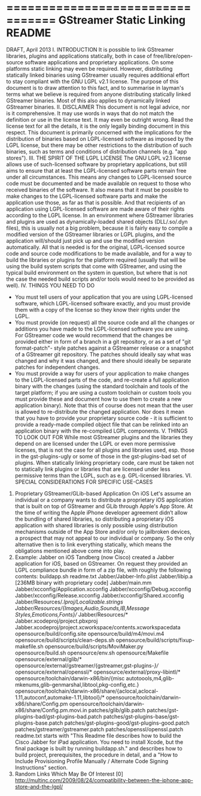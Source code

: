 =================================
 GStreamer Static Linking README
=================================
DRAFT, April 2013
   I. INTRODUCTION
It is possible to link GStreamer libraries, plugins and applications
statically, both in case of free/libre/open-source software applications
and proprietary applications. On some platforms static linking may even
be required.
However, distributing statically linked binaries using GStreamer usually
requires additional effort to stay compliant with the GNU LGPL v2.1 license.
The purpose of this document is to draw attention to this fact, and to
summarise in layman's terms what we believe is required from anyone
distributing statically linked GStreamer binaries. Most of this also
applies to dynamically linked GStreamer binaries.
   II. DISCLAIMER
This document is not legal advice, nor is it comprehensive. It may use
words in ways that do not match the definition or use in the license
text. It may even be outright wrong. Read the license text for all the
details, it is the only legally binding document in this respect.
This document is primarily concerned with the implications for the
distribution of binaries based on LGPL-licensed software as imposed by
the LGPL license, but there may be other restrictions to the distribution
of such binaries, such as terms and conditions of distribution channels
(e.g. "app stores").
   III. THE SPIRIT OF THE LGPL LICENSE
The GNU LGPL v2.1 license allows use of such-licensed software by
proprietary applications, but still aims to ensure that at least the
LGPL-licensed software parts remain free under all circumstances. This
means any changes to LGPL-licensed source code must be documented and
be made available on request to those who received binaries of the
software. It also means that it must be possible to make changes to the
LGPL-licensed software parts and make the application use those, as far
as that is possible. And that recipients of an application using
LGPL-licensed software are made aware of their rights according to the
LGPL license.
In an environment where GStreamer libraries and plugins are used as
dynamically-loaded shared objects (DLL/.so/.dyn files), this is usually
not a big problem, because it is fairly easy to compile a modified version
of the GStreamer libraries or LGPL plugins, and the application will/should
just pick up and use the modified version automatically. All that is needed
is for the original, LGPL-licensed source code and source code modifications
to be made available, and for a way to build the libraries or plugins for
the platform required (usually that will be using the build system scripts
that come with GStreamer, and using the typical build environment on the
system in question, but where that is not the case the needed build scripts
and/or tools would need to be provided as well).
   IV. THINGS YOU NEED TO DO
  * You must tell users of your application that you are using LGPL-licensed
    software, which LGPL-licensed software exactly, and you must provide them
    with a copy of the license so they know their rights under the LGPL.
  * You must provide (on request) all the source code and all the changes
    or additions you have made to the LGPL-licensed software you are using.
    For GStreamer code we would recommend that the changes be provided either
    in form of a branch in a git repository, or as a set of "git format-patch"-
    style patches against a GStreamer release or a snapshot of a GStreamer git
    repository. The patches should ideally say what was changed and why it
    was changed, and there should ideally be separate patches for independent
    changes.
  * You must provide a way for users of your application to make changes to
    the LGPL-licensed parts of the code, and re-create a full application
    binary with the changes (using the standard toolchain and tools of the
    target platform; if you are using a custom toolchain or custom tools
    you must provide these and document how to use them to create a new
    application binary).
    Note that this of course does not mean that the user is allowed to
    re-distribute the changed application. Nor does it mean that you have
    to provide your proprietary source code - it is sufficient to provide a
    ready-made compiled object file that can be relinked into an application
    binary with the re-compiled LGPL components.
   V. THINGS TO LOOK OUT FOR
While most GStreamer plugins and the libraries they depend on are licensed
under the LGPL or even more permissive licenses, that is not the case for
all plugins and libraries used, esp. those in the gst-plugins-ugly or
some of those in the gst-plugins-bad set of plugins.
When statically linking proprietary code, care must be taken not to
statically link plugins or libraries that are licensed under less permissive
terms than the LGPL, such as e.g. GPL-licensed libraries.
   VI. SPECIAL CONSIDERATIONS FOR SPECIFIC USE-CASES
   1. Proprietary GStreamer/GLib-based Application On iOS
Let's assume an individual or a company wants to distribute a proprietary
iOS application that is built on top of GStreamer and GLib through
Apple's App Store. At the time of writing the Apple iPhone developer
agreement didn’t allow the bundling of shared libraries, so distributing
a proprietary iOS application with shared libraries is only possible using
distribution mechanisms outside of the App Store and/or only to jailbroken
devices, a prospect that may not appeal to our individual or company. So the
only alternative then is to link everything statically, which means the
obligations mentioned above come into play.
   2. Example: Jabber on iOS
Tandberg (now Cisco) created a Jabber application for iOS, based on GStreamer.
On request they provided an LGPL compliance bundle in form of a zip file, with
roughly the following contents:
buildapp.sh
readme.txt
Jabber/Jabber-Info.plist
Jabber/libip.a [236MB binary with proprietary code]
Jabber/main.mm
Jabber/xcconfig/Application.xcconfig
Jabber/xcconfig/Debug.xcconfig
Jabber/xcconfig/Release.xcconfig
Jabber/xcconfig/Shared.xcconfig
Jabber/Resources/*.lproj/Localizable.strings
Jabber/Resources/{Images,Audio,Sounds,IB,Message Styles,Emoticons,Fonts}/*
Jabber/Resources/*
Jabber.xcodeproj/project.pbxproj
Jabber.xcodeproj/project.xcworkspace/contents.xcworkspacedata
opensource/build/config.site
opensource/build/m4/movi.m4
opensource/build/scripts/clean-deps.sh
opensource/build/scripts/fixup-makefile.sh
opensource/build/scripts/MoviMaker.py
opensource/build.sh
opensource/env.sh
opensource/Makefile
opensource/external/glib/*
opensource/external/gstreamer/{gstreamer,gst-plugins-*}/*
opensource/external/openssl/*
opensource/external/proxy-libintl/*
opensource/toolchain/darwin-x86/bin/{misc autotoools,m4,glib-mkenums,glib-genmarshal,libtool,pkg-config,etc.}
opensource/toolchain/darwin-x86/share/{aclocal,aclocal-1.11,autoconf,automake-1.11,libtool}/*
opensource/toolchain/darwin-x86/share/Config.pm
opensource/toolchain/darwin-x86/share/Config.pm.movi.in
patches/glib/glib.patch
patches/gst-plugins-bad/gst-plugins-bad.patch
patches/gst-plugins-base/gst-plugins-base.patch
patches/gst-plugins-good/gst-plugins-good.patch
patches/gstreamer/gstreamer.patch
patches/openssl/openssl.patch
readme.txt starts with "This Readme file describes how to build the Cisco 
Jabber for iPad application. You need to install Xcode, but the final package
is built by running buildapp.sh." and describes how to build project,
prerequisites, the procedure in detail, and a "How to Include Provisioning
Profile Manually / Alternate Code Signing Instructions" section.
   3. Random Links Which May Be Of Interest
[0] http://multinc.com/2009/08/24/compatibility-between-the-iphone-app-store-and-the-lgpl/